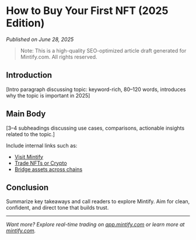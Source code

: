 # How to Buy Your First NFT (2025 Edition)

*Published on June 28, 2025*

> Note: This is a high-quality SEO-optimized article draft generated for Mintify.com. All rights reserved.

## Introduction

[Intro paragraph discussing topic: keyword-rich, 80–120 words, introduces why the topic is important in 2025]

## Main Body

[3–4 subheadings discussing use cases, comparisons, actionable insights related to the topic.]

Include internal links such as:
- [Visit Mintify](https://mintify.com)
- [Trade NFTs or Crypto](https://app.mintify.com)
- [Bridge assets across chains](https://app.mintify.com/crypto)

## Conclusion

Summarize key takeaways and call readers to explore Mintify. Aim for clean, confident, and direct tone that builds trust.

---
*Want more? Explore real-time trading on [app.mintify.com](https://app.mintify.com) or learn more at [mintify.com](https://mintify.com).*